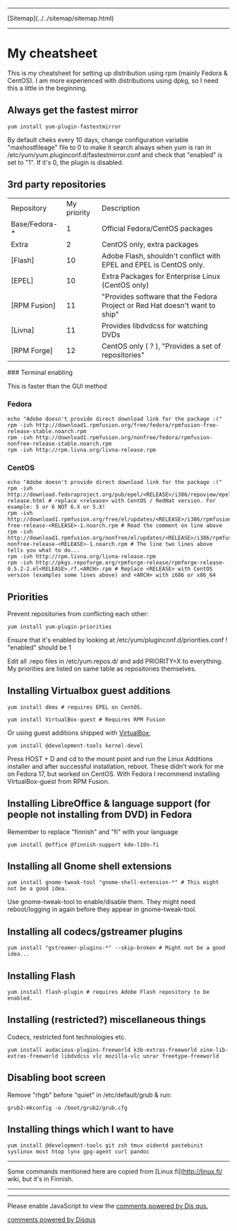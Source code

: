 <!DOCTYPE html>
<html>
<head>
<meta charset="UTF-8" />
<!-- <meta http-equiv="refresh" content="60" /> -->
<meta name="description" content="My cheatsheet for rpm based distributions, mainly CentOS/Fedora." />
<meta name="keywords" content="rpm,Linux,CentOS,Fedora" />
<meta name="author" content="Mika Suomalainen" />
<link rel="canonical" href="http://mkaysi.github.com/articles/cheatsheets/rpm.html">
<title>Cheatsheet for distributions using rpm</title>
<link rel="stylesheet" type="text/css" href="../../tyyli.css" />
</head>
<body>
<hr/>
[Sitemap](../../sitemap/sitemap.html)
<hr/>

# My cheatsheet

This is my cheatsheet for setting up distribution using rpm (mainly Fedora & CentOS). I am more experienced with distributions using dpkg, so I need this a little in the beginning.

## Always get the fastest mirror

```
yum install yum-plugin-fastestmirror
```

By default cheks every 10 days, change configuration variable "maxhostfileage" file to 0 to make it search always when yum is ran in /etc/yum/yum.pluginconf.d/fastestmirror.conf and check that "enabled" is set to "1". If it's 0, the plugin is disabled.

## 3rd party repositories

<table>
	<tr>
		<td>Repository</td>
		<td>My priority</td>
		<td>Description</td>
	</tr>
	<tr>
		<td>Base/Fedora-*</td>
		<td>1</td>
		<td>Official Fedora/CentOS packages</td>
	</tr>
	<tr>
		<td>Extra</td>
		<td>2</td>
		<td>CentOS only, extra packages</td>
	</tr>
	<tr>
		<td>[Flash]</td>
		<td>10</td>
		<td>Adobe Flash, shouldn't conflict with EPEL and EPEL is CentOS only.</td>
	</tr>
	<tr>
		<td>[EPEL]</td>
		<td>10</td>
		<td>Extra Packages for Enterprise Linux (CentOS only)</td>
	</tr>
	<tr>
		<td>[RPM Fusion]</td>
		<td>11</td>
		<td>"Provides software that the Fedora Project or Red Hat doesn't want to ship"</td>
	</tr>
	<tr>
		<td>[Livna]</td>
		<td>11</td>
		<td>Provides libdvdcss for watching DVDs</td>
	</tr>
	<tr>
		<td>[RPM Forge]</td>
		<td>12</td>
		<td>CentOS only ( ? ), "Provides a set of repositories"</td>
	</tr>

</table>
### Terminal enabling

This is faster than the GUI method

### Fedora

```
echo "Adobe doesn't provide direct download link for the package :("
rpm -ivh http://download1.rpmfusion.org/free/fedora/rpmfusion-free-release-stable.noarch.rpm
rpm -ivh http://download1.rpmfusion.org/nonfree/fedora/rpmfusion-nonfree-release-stable.noarch.rpm
rpm -ivh http://rpm.livna.org/livna-release.rpm
```

### CentOS

```
echo "Adobe doesn't provide direct download link for the package :("
rpm -ivh http://download.fedoraproject.org/pub/epel/<RELEASE>/i386/repoview/epel-release.html # replace <release> with CentOS / RedHat version. For example: 5 or 6 NOT 6.X or 5.X!
rpm -ivh http://download1.rpmfusion.org/free/el/updates/<RELEASE>/i386/rpmfusion-free-release-<RELEASE>-1.noarch.rpm # Read the comment on line above
rpm -ivh http://download1.rpmfusion.org/nonfree/el/updates/<RELEASE>/i386/rpmfusion-nonfree-release-<RELEASE>-1.noarch.rpm # The line two lines above tells you what to do...
rpm -ivh http://rpm.livna.org/livna-release.rpm
rpm -ivh http://pkgs.repoforge.org/rpmforge-release/rpmforge-release-0.5.2-2.el<RELEASE>.rf.<ARCH>.rpm # Replace <RELEASE> with CentOS version (examples some lines above) and <ARCH> with i686 or x86_64
```

## Priorities

Prevent repositories from conflicting each other:

```
yum install yum-plugin-priorities
```

Ensure that it's enabled by looking at /etc/yum/pluginconf.d/priorities.conf ! "enabled" should be 1

Edit all .repo files in /etc/yum.repos.d/ and add PRIORITY=X to everything. My priorities are listed on same table as repositories themselves.

## Installing Virtualbox guest additions

```
yum install dkms # requires EPEL on CentOS.
```

```
yum install VirtualBox-guest # Requires RPM Fusion
```

Or using guest additions shipped with [VirtualBox];

```
yum install @development-tools kernel-devel
```

Press HOST + D and cd to the mount point and run the Linux Additions installer and after successful installation, reboot. These didn't work for me on Fedora 17, but worked on CentOS. With Fedora I recommend installing VirtualBox-guest from RPM Fusion.

## Installing LibreOffice & language support (for people not installing from DVD) in Fedora

Remember to replace "finnish" and "fi" with your language


```
yum install @office @finnish-support kde-l10n-fi
```

## Installing all Gnome shell extensions

```
yum install gnome-tweak-tool "gnome-shell-extension-*" # This might not be a good idea.
```

Use gnome-tweak-tool to enable/disable them. They might need reboot/logging in again before they appear in gnome-tweak-tool.

## Installing all codecs/gstreamer plugins

```
yum install "gstreamer-plugins-*" --skip-broken # Might not be a good idea...
```

## Installing Flash

```
yum install flash-plugin # requires Adobe Flash repository to be enabled.
```

## Installing (restricted?) miscellaneous things

Codecs, restricted font technologies etc.

```
yum install audacious-plugins-freeworld k3b-extras-freeworld xine-lib-extras-freeworld libdvdcss vlc mozilla-vlc unrar freetype-freeworld
```

## Disabling boot screen

Remove "rhgb" before "quiet" in /etc/default/grub & run:

```
grub2-mkconfig -o /boot/grub2/grub.cfg
```

## Installing things which I want to have

```
yum install @development-tools git zsh tmux oidentd pastebinit syslinux most htop lynx gpg-agent curl pandoc
```

<hr/>

Some commands mentioned here are copied from [Linux.fi](http://linux.fi/ wiki, but it's in Finnish.

<hr/>

[Flash]:https://get.adobe.com/flashplayer/
[EPEL]:https://fedoraproject.org/wiki/EPEL#How_can_I_use_these_extra_packages.3F
[RPM Fusion]:http://rpmfusion.org/Configuration
[Livna]:http://rpm.livna.org/
[RPM Forge]:http://repoforge.org/use/
[VirtualBox]:https://www.virtualbox.org/
<!-- vim : set ft=html -->
<hr/>

<div id="disqus_thread"></div>
<script type="text/javascript">
/* * * CONFIGURATION VARIABLES: EDIT BEFORE PASTING INTO YOUR WEBPAGE * * */
var disqus_developer = 0; 
var disqus_url = 'http://mkaysi.github.com/articles/cheatsheets/rpm.html';
var disques_title = 'rpm cheatsheet';
var disqus_shortname = 'mkaysishomepage'; // required: replace example with your forum shortname
/* * * DON'T EDIT BELOW THIS LINE * * */
            (function() {
                var dsq = document.createElement('script'); dsq.type = 'text/javascript'; dsq.async = 
true;
                dsq.src = 'http://' + disqus_shortname + '.disqus.com/embed.js';
                (document.getElementsByTagName('head')[0] || document.getElementsByTagName('body')[0])
.appendChild(dsq);
            })();
        </script>
        <noscript>
Please enable JavaScript to view the <a href="http://disqus.com/?ref_noscript">comments powered by Dis
qus.</a>
</noscript>
        
<p><a href="http://disqus.com" class="dsq-brlink">comments powered by <span class="logo-disqus">Disqus
</span></a></p>
<!-- vim : set ft=html -->
</body>
</html>

